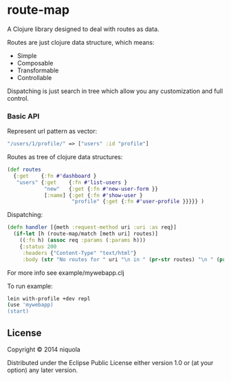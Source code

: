 # route-map

A Clojure library designed to deal with routes as data.

Routes are just clojure data structure, which means:

* Simple
* Composable
* Transformable
* Controllable

Dispatching is just search in tree
which allow you any customization and full control.

### Basic API

Represent url pattern as vector:

```clojure
"/users/1/profile/" => ["users" :id "profile"]
```

Routes as tree of clojure data structures:

```clojure
(def routes
  {:get    {:fn #'dashboard }
   "users" {:get    {:fn #'list-users }
            "new"   {:get {:fn #'new-user-form }}
            [:name] {:get {:fn #'show-user }
                     "profile" {:get {:fn #'user-profile }}}}} )

```

Dispatching:

```clojure
(defn handler [{meth :request-method uri :uri :as req}]
  (if-let [h (route-map/match [meth uri] routes)]
    ((:fn h) (assoc req :params (:params h)))
    {:status 200
     :headers {"Content-Type" "text/html"}
     :body (str "No routes for " uri "\n in " (pr-str routes) "\n " (pr-str req))}))

```

For more info see example/mywebapp.clj

To run example:

```bash
lein with-profile +dev repl
(use 'mywebapp)
(start)
```

## License

Copyright © 2014 niquola

Distributed under the Eclipse Public License either version 1.0 or (at
your option) any later version.
